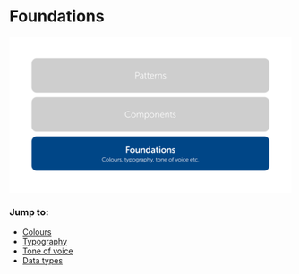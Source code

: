 # Foundations

![](../../.gitbook/assets/structure-foundations.png)

### Jump to:

* [Colours](colours.md)
* [Typography](typography.md)
* [Tone of voice](../../new-suggestions/tone-of-voice.md)
* [Data types](../../new-suggestions/data-formatting.md)

